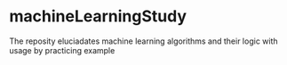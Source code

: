 # machineLearningStudy
The reposity eluciadates machine learning algorithms and their logic with usage by practicing example
